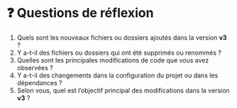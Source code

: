 
# ❓ Questions de réflexion

1. Quels sont les nouveaux fichiers ou dossiers ajoutés dans la version **v3** ?
2. Y a-t-il des fichiers ou dossiers qui ont été supprimés ou renommés ?
3. Quelles sont les principales modifications de code que vous avez observées ?
4. Y a-t-il des changements dans la configuration du projet ou dans les dépendances ?
5. Selon vous, quel est l’objectif principal des modifications dans la version **v3** ?
